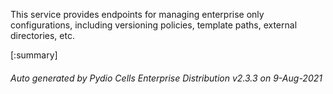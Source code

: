 






This service provides endpoints for managing enterprise only configurations, including versioning policies, template paths, external directories, etc.

[:summary]

###### Auto generated by Pydio Cells Enterprise Distribution v2.3.3 on 9-Aug-2021
